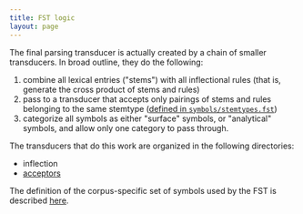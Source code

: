 ```yaml
---
title: FST logic
layout: page
---
```



The final parsing transducer is actually created by a chain of smaller transducers.  In broad outline, they do the following:

1.  combine all lexical entries ("stems") with all inflectional rules (that is, generate the cross product of stems and rules)
2.  pass to a transducer that accepts only pairings of stems and rules belonging to the same  stemtype ([defined in `symbols/stemtypes.fst`](../FST-symbols))
3.  categorize all symbols as either "surface" symbols, or "analytical" symbols, and allow only one category to pass through.




The transducers that do this work are organized in the following directories:


-   inflection
-   [acceptors](../Acceptors)


The definition of the corpus-specific set of symbols used by the FST is described [here](../FST-symbols).
